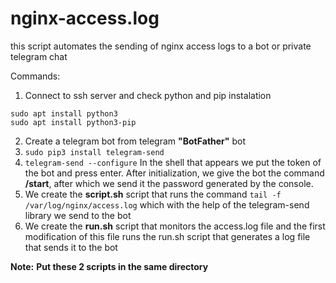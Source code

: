 # nginx-access.log
this script automates the sending of nginx access logs to a bot or private telegram chat

Commands:
1. Connect to ssh server and check python and pip instalation
```
sudo apt install python3
sudo apt install python3-pip
```
2. Create a telegram bot from telegram **"BotFather"** bot
3. ```sudo pip3 install telegram-send```
4. ```telegram-send --configure```
  In the shell that appears we put the token of the bot and press enter.
  After initialization, we give the bot the command **/start**, after which we send it the password generated by the console.
5. We create the **script.sh** script that runs the command ```tail -f /var/log/nginx/access.log``` which with the help of the telegram-send library we send to the bot
6. We create the **run.sh** script that monitors the access.log file and the first modification of this file runs the run.sh script that generates a log file that sends it to the bot

**Note:**
**Put these 2 scripts in the same directory**
